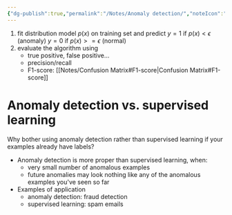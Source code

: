 ```yaml
---
{"dg-publish":true,"permalink":"/Notes/Anomaly detection/","noteIcon":""}
---
```


1. fit distribution model $p(x)$ on training set and predict
$y = 1$ if $p(x) < \epsilon$ (anomaly)
$y = 0$ if $p(x) >= \epsilon$ (normal)
2. evaluate the algorithm using
	- true positive, false positive...
	- precision/recall
	- F1-score: [[Notes/Confusion Matrix#F1-score\|Confusion Matrix#F1-score]]

# Anomaly detection vs. supervised learning
Why bother using anomaly detection rather than supervised learning if your examples already have labels?
- Anomaly detection is more proper than supervised learning, when:
	- very small number of anomalous examples
	- future anomalies may look nothing like any of the anomalous examples you've seen so far
- Examples of application
	- anomaly detection: fraud detection
	- supervised learning: spam emails